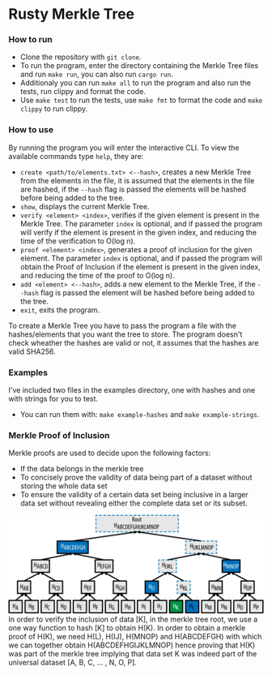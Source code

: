 # Rusty Merkle Tree

### How to run
- Clone the repository with `git clone`.
- To run the program, enter the directory containing the Merkle Tree files and run `make run`, you can also run `cargo run`.
- Additionaly you can run `make all` to run the program and also run the tests, run clippy and format the code.
- Use `make test` to run the tests, use `make fmt` to format the code and `make clippy` to run clippy.

### How to use
By running the program you will enter the interactive CLI. To view the available commands type `help`, they are:
- `create <path/to/elements.txt> <--hash>`, creates a new Merkle Tree from the elements in the file, it is assumed that the elements in the file are hashed, if the `--hash` flag is passed the elements will be hashed before being added to the tree.
- `show`, displays the current Merkle Tree.
- `verify <element> <index>`, verifies if the given element is present in the Merkle Tree. The parameter `index` is optional, and if passed the program will verify if the element is present in the given index, and reducing the time of the verification to O(log n).
- `proof <element> <index>`, generates a proof of inclusion for the given element. The parameter `index` is optional, and if passed the program will obtain the Proof of Inclusion if the element is present in the given index, and reducing the time of the proof to O(log n).
- `add <element> <--hash>`, adds a new element to the Merkle Tree, if the `--hash` flag is passed the element will be hashed before being added to the tree.
- `exit`, exits the program.

To create a Merkle Tree you have to pass the program a file with the hashes/elements that you want the tree to store. The program doesn't check wheather the hashes are valid or not, it assumes that the hashes are valid SHA256.

### Examples
I've included two files in the examples directory, one with hashes and one with strings for you to test.
- You can run them with: `make example-hashes` and `make example-strings`.

### Merkle Proof of Inclusion
Merkle proofs are used to decide upon the following factors:

- If the data belongs in the merkle tree
- To concisely prove the validity of data being part of a dataset without storing the whole data set
- To ensure the validity of a certain data set being inclusive in a larger data set without revealing either the complete data set or its subset.

![alt text](img/proof-of-inclusion.png)
In order to verify the inclusion of data [K], in the merkle tree root, we use a one way function to hash [K] to obtain H(K).
In order to obtain a merkle proof of H(K), we need H(L), H(IJ), H(MNOP) and H(ABCDEFGH) with which we can together obtain H(ABCDEFHGIJKLMNOP) hence proving that H(K) was part of the merkle tree implying that data set K was indeed part of the universal dataset [A, B, C, … , N, O, P].
